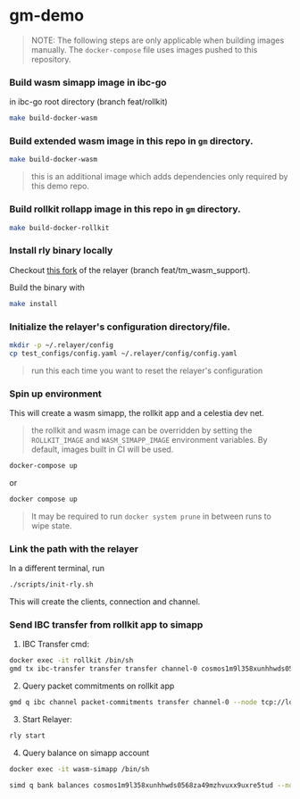 # gm-demo

> NOTE: The following steps are only applicable when building images manually. The `docker-compose` file uses images pushed to this repository.

### Build wasm simapp image in ibc-go

in ibc-go root directory (branch feat/rollkit)

```bash
make build-docker-wasm
```

### Build extended wasm image in this repo in `gm` directory.

```bash
make build-docker-wasm
```

> this is an additional image which adds dependencies only required by this demo repo.

### Build rollkit rollapp image in this repo in `gm` directory.

```bash
make build-docker-rollkit
```

### Install rly binary locally

Checkout [this fork](https://github.com/charleenfei/relayer/tree/feat/tm_wasm_support) of the relayer (branch
feat/tm_wasm_support).

Build the binary with

```bash
make install
```

### Initialize the relayer's configuration directory/file.

```bash
mkdir -p ~/.relayer/config
cp test_configs/config.yaml ~/.relayer/config/config.yaml
```

> run this each time you want to reset the relayer's configuration

### Spin up environment

This will create a wasm simapp, the rollkit app and a celestia dev net.

> the rollkit and wasm image can be overridden by setting the `ROLLKIT_IMAGE` and `WASM_SIMAPP_IMAGE` environment variables.
> By default, images built in CI will be used.

```bash
docker-compose up
```

or

```bash
docker compose up
```

> It may be required to run `docker system prune` in between runs to wipe state.

### Link the path with the relayer

In a different terminal, run

```bash
./scripts/init-rly.sh
```

This will create the clients, connection and channel.

### Send IBC transfer from rollkit app to simapp

1. IBC Transfer cmd:

```bash
docker exec -it rollkit /bin/sh
gmd tx ibc-transfer transfer transfer channel-0 cosmos1m9l358xunhhwds0568za49mzhvuxx9uxre5tud 1000stake --from gm-key --keyring-backend test --chain-id gm --node tcp://localhost:36657  --gas 150000 --fees 4000stake
```

2. Query packet commitments on rollkit app
```bash
gmd q ibc channel packet-commitments transfer channel-0 --node tcp://localhost:36657
```

3. Start Relayer:

```bash
rly start
```

4. Query balance on simapp account

```bash
docker exec -it wasm-simapp /bin/sh

simd q bank balances cosmos1m9l358xunhhwds0568za49mzhvuxx9uxre5tud --node tcp://localhost:46657
```